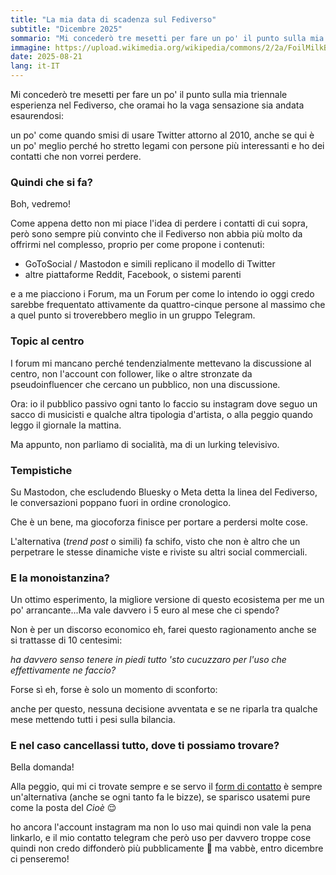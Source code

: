 ```yaml
---
title: "La mia data di scadenza sul Fediverso"
subtitle: "Dicembre 2025"
sommario: "Mi concederò tre mesetti per fare un po' il punto sulla mia triennale esperienza nel Fediverso, che oramai ho la vaga sensazione sia andata esaurendosi"
immagine: https://upload.wikimedia.org/wikipedia/commons/2/2a/FoilMilkBottleTop.JPG
date: 2025-08-21
lang: it-IT
---
```


Mi concederò tre mesetti per fare un po' il punto sulla mia triennale esperienza nel Fediverso, che oramai ho la vaga sensazione sia andata esaurendosi: 

un po' come quando smisi di usare Twitter attorno al 2010, anche se qui è un po' meglio perché ho stretto legami con persone più interessanti e ho dei contatti che non vorrei perdere.

### Quindi che si fa?

Boh, vedremo! 

Come appena detto non mi piace l'idea di perdere i contatti di cui sopra, però sono sempre più convinto che il Fediverso non abbia più molto da offrirmi nel complesso, proprio per come propone i contenuti:

- GoToSocial / Mastodon e simili replicano il modello di Twitter
- altre piattaforme Reddit, Facebook, o sistemi parenti 

e a me piacciono i Forum, ma un Forum per come lo intendo io oggi credo sarebbe frequentato attivamente da quattro-cinque persone al massimo che a quel punto si troverebbero meglio in un gruppo Telegram.

### Topic al centro

I forum mi mancano perché tendenzialmente mettevano la discussione al centro, non l'account con follower, like o altre stronzate da pseudoinfluencer che cercano un pubblico, non una discussione. 

Ora: io il pubblico passivo ogni tanto lo faccio su instagram dove seguo un sacco di musicisti e qualche altra tipologia d'artista, o alla peggio quando leggo il giornale la mattina.

Ma appunto, non parliamo di socialità, ma di un lurking televisivo.

### Tempistiche

Su Mastodon, che escludendo Bluesky o Meta detta la linea del Fediverso, le conversazioni poppano fuori in ordine cronologico.

Che è un bene, ma giocoforza finisce per portare a perdersi molte cose.

L'alternativa (_trend post_ o simili) fa schifo, visto che non è altro che un perpetrare le stesse dinamiche viste e riviste su altri social commerciali.

### E la monoistanzina?

Un ottimo esperimento, la migliore versione di questo ecosistema per me un po' arrancante...Ma vale davvero i 5 euro al mese che ci spendo?

Non è per un discorso economico eh, farei questo ragionamento anche se si trattasse di 10 centesimi:

_ha davvero senso tenere in piedi tutto 'sto cucuzzaro per l'uso che effettivamente ne faccio?_

Forse sì eh, forse è solo un momento di sconforto:

anche per questo, nessuna decisione avventata e se ne riparla tra qualche mese mettendo tutti i pesi sulla bilancia.

### E nel caso cancellassi tutto, dove ti possiamo trovare?

Bella domanda! 

Alla peggio, qui mi ci trovate sempre e se servo il [form di contatto](/contact) è sempre un'alternativa (anche se ogni tanto fa le bizze), se sparisco usatemi pure come la posta del _Cioè_ 😌

ho ancora l'account instagram ma non lo uso mai quindi non vale la pena linkarlo, e il mio contatto telegram che però uso per davvero troppe cose quindi non credo diffonderò più pubblicamente 🤔 ma vabbè, entro dicembre ci penseremo!


